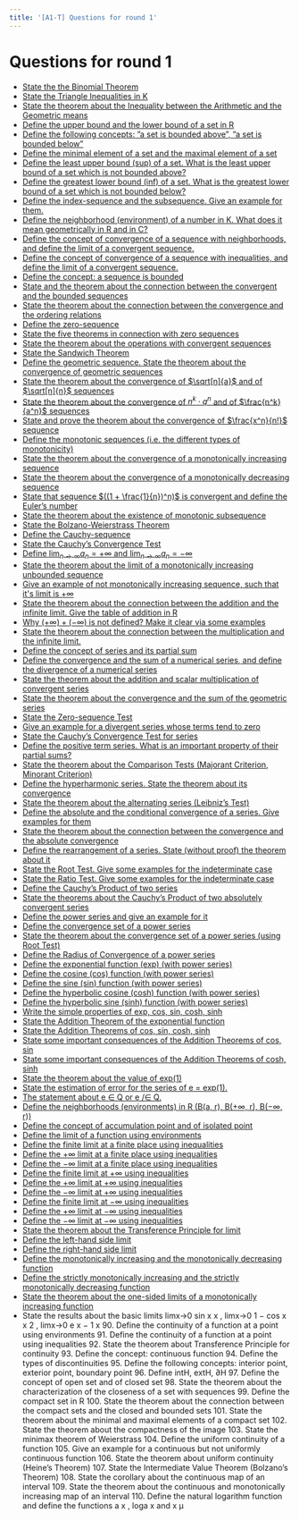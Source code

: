 ```yaml
---
title: '[A1-T] Questions for round 1'
---
```


# Questions for round 1

- [State the the Binomial Theorem]()
- [State the Triangle Inequalities in K](/materials/analysis-theory/inequalities#triangle-inequalities)
- [State the theorem about the Inequality between the Arithmetic and the Geometric means](/materials/analysis-theory/inequalities#inequality-of-arithmetic-and-geometric-means)
- [Define the upper bound and the lower bound of a set in R](/materials/analysis-theory/sets#definition)
- [Define the following concepts: ”a set is bounded above”, ”a set is bounded below”](/materials/analysis-theory/sets#set-boundedness)
- [Define the minimal element of a set and the maximal element of a set](/materials/analysis-theory/sets#minimal-and-maximal-elements-of-a-set)
- [Define the least upper bound (sup) of a set. What is the least upper bound of a set which is not bounded above?](/materials/analysis-theory/sets#supremum-and-infimum-of-a-set)
- [Define the greatest lower bound (inf) of a set. What is the greatest lower bound of a set which is not bounded below?](/materials/analysis-theory/sets#supremum-and-infimum-of-a-set)
- [Define the index-sequence and the subsequence. Give an example for them.](/materials/analysis-theory/sequences)
- [Define the neighborhood (environment) of a number in K. What does it mean geometrically in R and in C?](/materials/analysis-theory/sequences#neighborhood-environment)
- [Define the concept of convergence of a sequence with neighborhoods, and define the limit of a convergent sequence.](/materials/analysis-theory/sequences#convergence-of-a-sequence)
- [Define the concept of convergence of a sequence with inequalities, and define the limit of a convergent sequence.](/materials/analysis-theory/sequences#convergence-of-a-sequence)
- [Define the concept: a sequence is bounded](/materials/analysis-theory/sequences#boundedness-of-a-sequence)
- [State and the theorem about the connection between the convergent and the bounded sequences](/materials/analysis-theory/sequences#boundedness-of-a-sequence)
- [State the theorem about the connection between the convergence and the ordering relations](/materials/analysis-theory/sequences#convergency-and-ordering)
- [Define the zero-sequence](/materials/analysis-theory/sequences#zero-sequences)
- [State the five theorems in connection with zero sequences](/materials/analysis-theory/sequences#zero-sequences)
- [State the theorem about the operations with convergent sequences](/materials/analysis-theory/sequences#operations-with-convergent-sequences)
- [State the Sandwich Theorem](/materials/analysis-theory/sequences#sandwich-theorem)
- [Define the geometric sequence. State the theorem about the convergence of geometric sequences](/materials/analysis-theory/sequences#geometric-sequence)
- [State the theorem about the convergence of $\sqrt[n]{a}$ and of $\sqrt[n]{n}$ sequences](/materials/analysis-theory/sequences#other-important-convergent-sequences)
- [State the theorem about the convergence of $n^k \cdot q^n$ and of $\frac{n^k}{a^n}$ sequences](/materials/analysis-theory/sequences#other-important-convergent-sequences)
- [State and prove the theorem about the convergence of $\frac{x^n}{n!}$ sequence](/materials/analysis-theory/sequences#other-important-convergent-sequences)
- [Define the monotonic sequences (i.e. the different types of monotonicity)](/materials/analysis-theory/sequences#monotone-sequences)
- [State the theorem about the convergence of a monotonically increasing sequence](/materials/analysis-theory/sequences#monotone-sequences)
- [State the theorem about the convergence of a monotonically decreasing sequence](/materials/analysis-theory/sequences#monotone-sequences)
- [State that sequence $((1 + \frac{1}{n})^n)$ is convergent and define the Euler’s number](/materials/analysis-theory/sequences#euler-s-number)
- [State the theorem about the existence of monotonic subsequence](/materials/analysis-theory/sequences#theorem-monotone-subsequence)
- [State the Bolzano-Weierstrass Theorem](/materials/analysis-theory/sequences#bolzano-weierstrass-theorem)
- [Define the Cauchy-sequence](/materials/analysis-theory/sequences#cauchy-s-sequence)
- [State the Cauchy’s Convergence Test](/materials/analysis-theory/sequences#cauchy-s-sequence)
- [Define $\lim_{n \to \infty} a_n = +\infty$ and $\lim_{n \to \infty} a_n = -\infty$](/materials/analysis-theory/sequences#infinite-limits-of-real-number-sequences)
- [State the theorem about the limit of a monotonically increasing unbounded sequence](/materials/analysis-theory/sequences#theorem-limit-of-monotone-increasing-sequence)
- [Give an example of not monotonically increasing sequence, such that it's limit is $+\infty$](/materials/analysis-theory/sequences#example-of-non-monotone-sequence-with-infinite-limit)
- [State the theorem about the connection between the addition and the infinite limit. Give the table of addition in R](/materials/analysis-theory/sequences#the-table-of-addition-in)
- [Why $(+\infty) + (-\infty)$ is not defined? Make it clear via some examples](/materials/analysis-theory/sequences#the-table-of-addition-in)
- [State the theorem about the connection between the multiplication and the infinite limit.](/materials/analysis-theory/sequences#theorem-multiplication-1)
- [Define the concept of series and its partial sum](/materials/analysis-theory/series#numerical-series)
- [Define the convergence and the sum of a numerical series, and define the divergence of a numerical series](/materials/analysis-theory/series#numerical-series)
- [State the theorem about the addition and scalar multiplication of convergent series](/materials/analysis-theory/series#theorem-sum-of-two-convergent-series)
- [State the theorem about the convergence and the sum of the geometric series](/materials/analysis-theory/series#geometric-series)
- [State the Zero-sequence Test](/materials/analysis-theory/series#zero-sequence-test)
- [Give an example for a divergent series whose terms tend to zero](/materials/analysis-theory/series#zero-sequence-test)
- [State the Cauchy’s Convergence Test for series](/materials/analysis-theory/series#cauchy-s-convergence-test)
- [Define the positive term series. What is an important property of their partial sums?](/materials/analysis-theory/series#positive-term-series)
- [State the theorem about the Comparison Tests (Majorant Criterion, Minorant Criterion)](/materials/analysis-theory/series#positive-term-series)
- [Define the hyperharmonic series. State the theorem about its convergence](/materials/analysis-theory/series#hyperharmonic-series)
- [State the theorem about the alternating series (Leibniz’s Test)](/materials/analysis-theory/series#alternating-series)
- [Define the absolute and the conditional convergence of a series. Give examples for them](/materials/analysis-theory/series#absolute-and-conditional-convergence-of-a-series)
- [State the theorem about the connection between the convergence and the absolute convergence](/materials/analysis-theory/series#absolute-and-conditional-convergence-of-a-series)
- [Define the rearrangement of a series. State (without proof) the theorem about it](/materials/analysis-theory/series#rearrangement-of-series)
- [State the Root Test. Give some examples for the indeterminate case](/materials/analysis-theory/series#root-test)
- [State the Ratio Test. Give some examples for the indeterminate case](/materials/analysis-theory/series#ratio-test)
- [Define the Cauchy’s Product of two series](/materials/analysis-theory/series#cauchy-s-product-of-two-series)
- [State the theorems about the Cauchy’s Product of two absolutely convergent series](/materials/analysis-theory/series#cauchy-s-product-of-two-series)
- [Define the power series and give an example for it]()
- [Define the convergence set of a power series]()
- [State the theorem about the convergence set of a power series (using Root Test)]()
- [Define the Radius of Convergence of a power series]()
- [Define the exponential function (exp) (with power series)]()
- [Define the cosine (cos) function (with power series)]()
- [Define the sine (sin) function (with power series)]()
- [Define the hyperbolic cosine (cosh) function (with power series)]()
- [Define the hyperbolic sine (sinh) function (with power series)]()
- [Write the simple properties of exp, cos, sin, cosh, sinh]()
- [State the Addition Theorem of the exponential function]()
- [State the Addition Theorems of cos, sin, cosh, sinh]()
- [State some important consequences of the Addition Theorems of cos, sin]()
- [State some important consequences of the Addition Theorems of cosh, sinh]()
- [State the theorem about the value of exp(1)]()
- [State the estimation of error for the series of e = exp(1).]()
- [The statement about e ∈ Q or e /∈ Q.]()
- [Define the neighborhoods (environments) in R (B(a, r), B(+∞, r), B(−∞, r))]()
- [Define the concept of accumulation point and of isolated point]()
- [Define the limit of a function using environments]()
- [Define the finite limit at a finite place using inequalities]()
- [Define the +∞ limit at a finite place using inequalities]()
- [Define the −∞ limit at a finite place using inequalities]()
- [Define the finite limit at +∞ using inequalities]()
- [Define the +∞ limit at +∞ using inequalities]()
- [Define the −∞ limit at +∞ using inequalities]()
- [Define the finite limit at −∞ using inequalities]()
- [Define the +∞ limit at −∞ using inequalities]()
- [Define the −∞ limit at −∞ using inequalities]()
- [State the theorem about the Transference Principle for limit]()
- [Define the left-hand side limit]()
- [Define the right-hand side limit]()
- [Define the monotonically increasing and the monotonically decreasing function]()
- [Define the strictly monotonically increasing and the strictly monotonically decreasing function]()
- [State the theorem about the one-sided limits of a monotonically increasing function]()
- State the results about the basic limits limx→0
  sin x
  x
  , limx→0
  1 − cos x
  x
  2
  , limx→0
  e
  x − 1
  x 90. Define the continuity of a function at a point using environments 91. Define the continuity of a function at a point using inequalities 92. State the theorem about Transference Principle for continuity 93. Define the concept: continuous function 94. Define the types of discontinuities 95. Define the following concepts: interior point, exterior point, boundary point 96. Define intH, extH, ∂H 97. Define the concept of open set and of closed set 98. State the theorem about the characterization of the closeness of a set with sequences 99. Define the compact set in R 100. State the theorem about the connection between the compact sets and the closed and
  bounded sets 101. State the theorem about the minimal and maximal elements of a compact set 102. State the theorem about the compactness of the image 103. State the minimax theorem of Weierstrass 104. Define the uniform continuity of a function 105. Give an example for a continuous but not uniformly continuous function 106. State the theorem about uniform continuity (Heine’s Theorem) 107. State the Intermediate Value Theorem (Bolzano’s Theorem) 108. State the corollary about the continuous map of an interval 109. State the theorem about the continuous and monotonically increasing map of an interval 110. Define the natural logarithm function and define the functions a
  x
  , loga x and x
  µ
